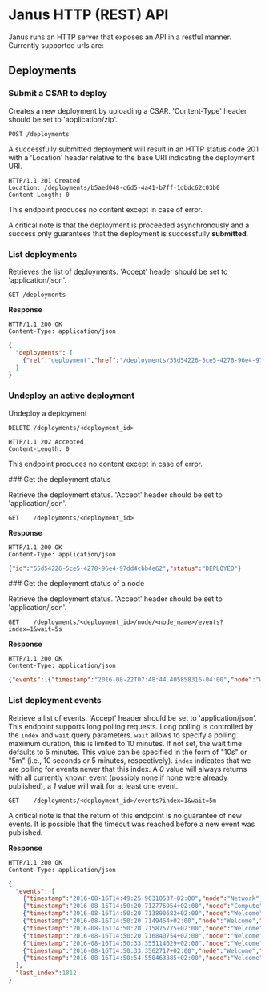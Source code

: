 # Janus HTTP (REST) API

Janus runs an HTTP server that exposes an API in a restful manner.
Currently supported urls are:

## Deployments

### Submit a CSAR to deploy
Creates a new deployment by uploading a CSAR. 'Content-Type' header should be set to 'application/zip'.

```POST /deployments```

A successfully submitted deployment will result in an HTTP status code 201 with a 'Location' header relative to the base URI indicating the
deployment URI.

```
HTTP/1.1 201 Created
Location: /deployments/b5aed048-c6d5-4a41-b7ff-1dbdc62c03b0
Content-Length: 0
```

This endpoint produces no content except in case of error.

A critical note is that the deployment is proceeded asynchronously and a success only guarantees that the deployment is successfully
**submitted**.

### List deployments

Retrieves the list of deployments. 'Accept' header should be set to 'application/json'.

```GET /deployments```

**Response**

```
HTTP/1.1 200 OK
Content-Type: application/json
```
```json
{
  "deployments": [
    {"rel":"deployment","href":"/deployments/55d54226-5ce5-4278-96e4-97dd4cbb4e62","type":"application/json"}
  ]
}
```

### Undeploy  an active deployment

Undeploy a deployment

`DELETE /deployments/<deployment_id>`

```
HTTP/1.1 202 Accepted
Content-Length: 0
```

This endpoint produces no content except in case of error.

### Get the deployment status

Retrieve the deployment status. 'Accept' header should be set to 'application/json'.

```GET    /deployments/<deployment_id>```

**Response**

```
HTTP/1.1 200 OK
Content-Type: application/json
```
```json
{"id":"55d54226-5ce5-4278-96e4-97dd4cbb4e62","status":"DEPLOYED"}
```

### Get the deployment status of a node

Retrieve the deployment status. 'Accept' header should be set to 'application/json'.

```GET    /deployments/<deployment_id>/node/<node_name>/events?index=1&wait=5s```

**Response**

```
HTTP/1.1 200 OK
Content-Type: application/json
```
```json
{"events":[{"timestamp":"2016-08-22T07:48:44.405858316-04:00","node":"Welcome","status":"initial"},{"timestamp":"2016-08-22T07:48:44.407907145-04:00","node":"Welcome","status":"creating"},{"timestamp":"2016-08-22T07:48:44.409318025-04:00","node":"Welcome","status":"created"},{"timestamp":"2016-08-22T07:48:44.410589189-04:00","node":"Welcome","status":"configuring"},{"timestamp":"2016-08-22T07:48:54.166873401-04:00","node":"Welcome","status":"configured"},{"timestamp":"2016-08-22T07:48:54.168498939-04:00","node":"Welcome","status":"starting"},{"timestamp":"2016-08-22T07:49:08.28480537-04:00","node":"Welcome","status":"started"}],"last_index":1814}
```


### List deployment events

Retrieve a list of events. 'Accept' header should be set to 'application/json'.
This endpoint supports long polling requests. Long polling is controlled by the `index` and `wait` query parameters.
`wait` allows to specify a polling maximum duration, this is limited to 10 minutes. If not set, the wait time defaults to 5 minutes.
This value can be specified in the form of "10s" or "5m" (i.e., 10 seconds or 5 minutes, respectively). `index` indicates that we are
polling for events newer that this index. A _0_ value will always returns with all currently known event (possibly none if none were
already published), a _1_ value will wait for at least one event.

```GET    /deployments/<deployment_id>/events?index=1&wait=5m```

A critical note is that the return of this endpoint is no guarantee of new events. It is possible that the timeout was reached before
a new event was published.

**Response**
```
HTTP/1.1 200 OK
Content-Type: application/json
```
```json
{
  "events": [
    {"timestamp":"2016-08-16T14:49:25.90310537+02:00","node":"Network","status":"started"},
    {"timestamp":"2016-08-16T14:50:20.712776954+02:00","node":"Compute","status":"started"},
    {"timestamp":"2016-08-16T14:50:20.713890682+02:00","node":"Welcome","status":"initial"},
    {"timestamp":"2016-08-16T14:50:20.7149454+02:00","node":"Welcome","status":"creating"},
    {"timestamp":"2016-08-16T14:50:20.715875775+02:00","node":"Welcome","status":"created"},
    {"timestamp":"2016-08-16T14:50:20.716840754+02:00","node":"Welcome","status":"configuring"},
    {"timestamp":"2016-08-16T14:50:33.355114629+02:00","node":"Welcome","status":"configured"},
    {"timestamp":"2016-08-16T14:50:33.3562717+02:00","node":"Welcome","status":"starting"},
    {"timestamp":"2016-08-16T14:50:54.550463885+02:00","node":"Welcome","status":"started"}
  ],
  "last_index":1812
}
```
